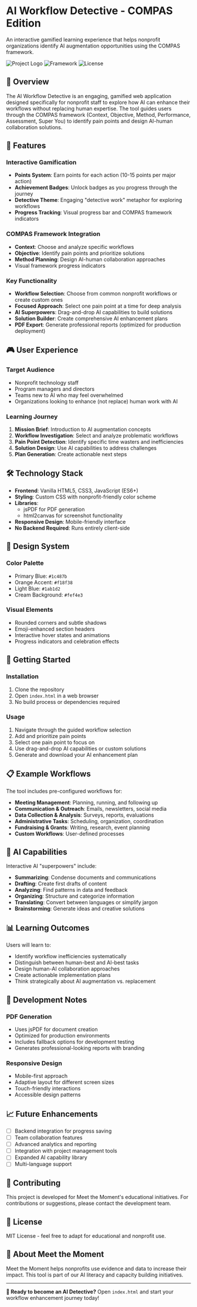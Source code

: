 # AI Workflow Detective - COMPAS Edition

An interactive gamified learning experience that helps nonprofit organizations identify AI augmentation opportunities using the COMPAS framework.

![Project Logo](https://img.shields.io/badge/Meet%20the%20Moment-blue)
![Framework](https://img.shields.io/badge/Framework-COMPAS-orange)
![License](https://img.shields.io/badge/License-MIT-green)

## 🎯 Overview

The AI Workflow Detective is an engaging, gamified web application designed specifically for nonprofit staff to explore how AI can enhance their workflows without replacing human expertise. The tool guides users through the COMPAS framework (Context, Objective, Method, Performance, Assessment, Super You) to identify pain points and design AI-human collaboration solutions.

## 🌟 Features

### Interactive Gamification
- **Points System**: Earn points for each action (10-15 points per major action)
- **Achievement Badges**: Unlock badges as you progress through the journey
- **Detective Theme**: Engaging "detective work" metaphor for exploring workflows
- **Progress Tracking**: Visual progress bar and COMPAS framework indicators

### COMPAS Framework Integration
- **Context**: Choose and analyze specific workflows
- **Objective**: Identify pain points and prioritize solutions
- **Method Planning**: Design AI-human collaboration approaches
- Visual framework progress indicators

### Key Functionality
- **Workflow Selection**: Choose from common nonprofit workflows or create custom ones
- **Focused Approach**: Select one pain point at a time for deep analysis
- **AI Superpowers**: Drag-and-drop AI capabilities to build solutions
- **Solution Builder**: Create comprehensive AI enhancement plans
- **PDF Export**: Generate professional reports (optimized for production deployment)

## 🎮 User Experience

### Target Audience
- Nonprofit technology staff
- Program managers and directors
- Teams new to AI who may feel overwhelmed
- Organizations looking to enhance (not replace) human work with AI

### Learning Journey
1. **Mission Brief**: Introduction to AI augmentation concepts
2. **Workflow Investigation**: Select and analyze problematic workflows
3. **Pain Point Detection**: Identify specific time wasters and inefficiencies
4. **Solution Design**: Use AI capabilities to address challenges
5. **Plan Generation**: Create actionable next steps

## 🛠 Technology Stack

- **Frontend**: Vanilla HTML5, CSS3, JavaScript (ES6+)
- **Styling**: Custom CSS with nonprofit-friendly color scheme
- **Libraries**: 
  - jsPDF for PDF generation
  - html2canvas for screenshot functionality
- **Responsive Design**: Mobile-friendly interface
- **No Backend Required**: Runs entirely client-side

## 🎨 Design System

### Color Palette
- Primary Blue: `#1c487b`
- Orange Accent: `#f18f38`  
- Light Blue: `#1ab1d2`
- Cream Background: `#fef4e3`

### Visual Elements
- Rounded corners and subtle shadows
- Emoji-enhanced section headers
- Interactive hover states and animations
- Progress indicators and celebration effects

## 🚀 Getting Started

### Installation
1. Clone the repository
2. Open `index.html` in a web browser
3. No build process or dependencies required

### Usage
1. Navigate through the guided workflow selection
2. Add and prioritize pain points
3. Select one pain point to focus on
4. Use drag-and-drop AI capabilities or custom solutions
5. Generate and download your AI enhancement plan

## 📋 Example Workflows

The tool includes pre-configured workflows for:
- **Meeting Management**: Planning, running, and following up
- **Communication & Outreach**: Emails, newsletters, social media
- **Data Collection & Analysis**: Surveys, reports, evaluations
- **Administrative Tasks**: Scheduling, organization, coordination
- **Fundraising & Grants**: Writing, research, event planning
- **Custom Workflows**: User-defined processes

## 🤖 AI Capabilities

Interactive AI "superpowers" include:
- **Summarizing**: Condense documents and communications
- **Drafting**: Create first drafts of content
- **Analyzing**: Find patterns in data and feedback
- **Organizing**: Structure and categorize information
- **Translating**: Convert between languages or simplify jargon
- **Brainstorming**: Generate ideas and creative solutions

## 📊 Learning Outcomes

Users will learn to:
- Identify workflow inefficiencies systematically
- Distinguish between human-best and AI-best tasks
- Design human-AI collaboration approaches
- Create actionable implementation plans
- Think strategically about AI augmentation vs. replacement

## 🔧 Development Notes

### PDF Generation
- Uses jsPDF for document creation
- Optimized for production environments
- Includes fallback options for development testing
- Generates professional-looking reports with branding

### Responsive Design
- Mobile-first approach
- Adaptive layout for different screen sizes
- Touch-friendly interactions
- Accessible design patterns

## 📈 Future Enhancements

- [ ] Backend integration for progress saving
- [ ] Team collaboration features
- [ ] Advanced analytics and reporting
- [ ] Integration with project management tools
- [ ] Expanded AI capability library
- [ ] Multi-language support

## 🤝 Contributing

This project is developed for Meet the Moment's educational initiatives. For contributions or suggestions, please contact the development team.

## 📄 License

MIT License - feel free to adapt for educational and nonprofit use.

## 🏢 About Meet the Moment

Meet the Moment helps nonprofits use evidence and data to increase their impact. This tool is part of our AI literacy and capacity building initiatives.

---

**🎯 Ready to become an AI Detective?** 
Open `index.html` and start your workflow enhancement journey today!
